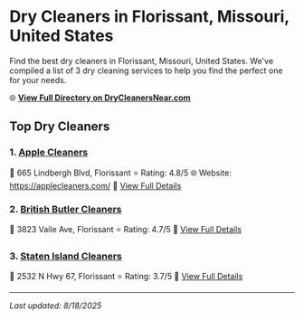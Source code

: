 # Dry Cleaners in Florissant, Missouri, United States

Find the best dry cleaners in Florissant, Missouri, United States. We've compiled a list of 3 dry cleaning services to help you find the perfect one for your needs.

🌐 **[View Full Directory on DryCleanersNear.com](https://drycleanersnear.com/city/US/Missouri/Florissant)**

## Top Dry Cleaners

### 1. [Apple Cleaners](https://drycleanersnear.com/dryCleaner/686f1eb31cef475d4de83c46/apple-cleaners)
📍 665 Lindbergh Blvd, Florissant
⭐ Rating: 4.8/5
🌐 Website: https://applecleaners.com/
🔗 [View Full Details](https://drycleanersnear.com/dryCleaner/686f1eb31cef475d4de83c46/apple-cleaners)

### 2. [British Butler Cleaners](https://drycleanersnear.com/dryCleaner/686f1f3c1cef475d4de84185/british-butler-cleaners)
📍 3823 Vaile Ave, Florissant
⭐ Rating: 4.7/5
🔗 [View Full Details](https://drycleanersnear.com/dryCleaner/686f1f3c1cef475d4de84185/british-butler-cleaners)

### 3. [Staten Island Cleaners](https://drycleanersnear.com/dryCleaner/686f1f4a1cef475d4de84202/staten-island-cleaners)
📍 2532 N Hwy 67, Florissant
⭐ Rating: 3.7/5
🔗 [View Full Details](https://drycleanersnear.com/dryCleaner/686f1f4a1cef475d4de84202/staten-island-cleaners)


---

*Last updated: 8/18/2025*
